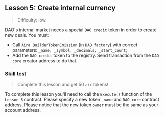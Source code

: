 ## Lesson 5: Create internal currency

> Difficulty: low.

DAO's internal market needs a special `DAO credit` token in order to create new deals. You must:

- Call `Aira BuilderTokenEmission` (in `DAO factory`) with correct parameters: `_name, _symbol, _decimals, _start_count`;
- Add the `DAO credit` token to the registry. Send transaction from the `DAO core` creator address to do that.

### Skill test 

> Complete this lesson and get 50 `air` tokens! 

To complete this lesson you'll need to call the `Execute()` function of the `Lesson 5` contract. Please specify a new token `_name` and `DAO core` contract address. Please notice that the new token `owner` must be the same as your account address.

